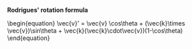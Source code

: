 **Rodrigues' rotation formula** 

\begin{equation}
\vec{v}' = \vec{v} \cos\theta + (\vec{k}\times \vec{v})\sin\theta + \vec{k}(\vec{k}\cdot\vec{v})(1-\cos\theta)
\end{equation}